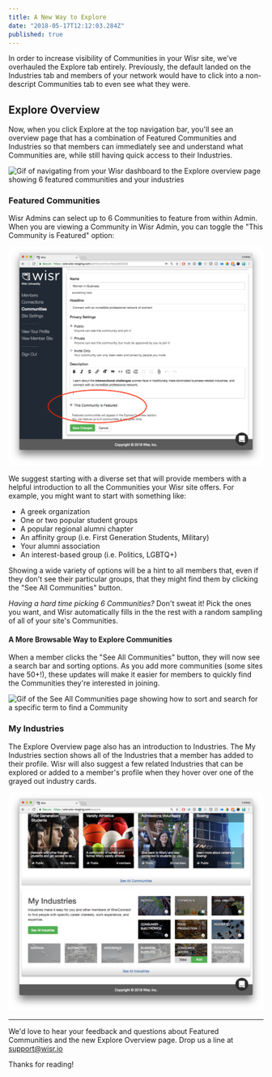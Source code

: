 ```yaml
---
title: A New Way to Explore
date: "2018-05-17T12:12:03.284Z"
published: true
---
```


In order to increase visibility of Communities in your Wisr site, we've overhauled the Explore tab entirely. Previously, the default landed on the Industries tab and members of your network would have to click into a non-descript Communities tab to even see what they were.

## Explore Overview

Now, when you click Explore at the top navigation bar, you'll see an overview page that has a combination of Featured Communities and Industries so that members can immediately see and understand what Communities are, while still having quick access to their Industries.


![Gif of navigating from your Wisr dashboard to the Explore overview page showing 6 featured communities and your industries](./dashboard-to-explore.gif)

### Featured Communities

Wisr Admins can select up to 6 Communities to feature from within Admin. When you are viewing a Community in Wisr Admin, you can toggle the "This Community is Featured" option:

![Wisr admin community detail page with a circle around the "This community is featured" toggle](./admin-community-detail.png)

We suggest starting with a diverse set that will provide members with a helpful introduction to all the Communities your Wisr site offers. For example, you might want to start with something like:

- A greek organization
- One or two popular student groups
- A popular regional alumni chapter
- An affinity group (i.e. First Generation Students, Military)
- Your alumni association
- An interest-based group (i.e. Politics, LGBTQ+)

Showing a wide variety of options will be a hint to all members that, even if they don't see their particular groups, that they might find them by clicking the "See All Communities" button.

_Having a hard time picking 6 Communities?_ Don't sweat it! Pick the ones you want, and Wisr automatically fills in the the rest with a random sampling of all of your site's Communities.

#### A More Browsable Way to Explore Communities

When a member clicks the "See All Communities" button, they will now see a search bar and sorting options. As you add more communities (some sites have 50+!), these updates will make it easier for members to quickly find the Communities they're interested in joining.

![Gif of the See All Communities page showing how to sort and search for a specific term to find a Community](./see-all-communities-overview.gif)

### My Industries

The Explore Overview page also has an introduction to Industries. The My Industries section shows all of the Industries that a member has added to their profile. Wisr will also suggest a few related Industries that can be explored or added to a member's profile when they hover over one of the grayed out industry cards.

![My Industries page showing how to add a suggested industry or view industry in the Industries overview page](./add-view-industry.png)

---

We'd love to hear your feedback and questions about Featured Communities and the new Explore Overview page. Drop us a line at <a href="support@wisr.io">support@wisr.io</a>

Thanks for reading!
